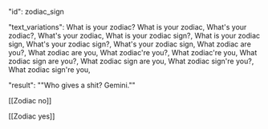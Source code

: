 "id": zodiac_sign

"text_variations":
What is your zodiac? What is your zodiac, What's your zodiac?, What's your zodiac, What is your zodiac sign?, What is your zodiac sign, What's your zodiac sign?, What's your zodiac sign, What zodiac are you?, What zodiac are you, What zodiac're you?, What zodiac're you, What zodiac sign are you?, What zodiac sign are you, What zodiac sign're you?, What zodiac sign're you,

"result":
""Who gives a shit? Gemini.""

[[Zodiac no]]

[[Zodiac yes]]
